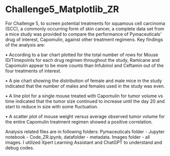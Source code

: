 # Challenge5_Matplotlib_ZR

For Challenge 5, to screen potential treatments for squamous cell carcinoma (SCC), a commonly occurring form of skin cancer, a complete data set from a mice study was provided to compare the performance of Pymaceuticals’ drug of interest, Capomulin, against other treatment regimens. Key findings of the analysis are:

•	According to a bar chart plotted for the total number of rows for Mouse ID/Timepoints for each drug regimen throughout the study, Ramicane and Capomulin appear to be more counts than Infubinol and Ceftamin out of the four treatments of interest.

•	A pie chart showing the distribution of female and male mice in the study indicated that the number of males and females used in the study was even.

•	A line plot for a single mouse treated with Capomulin for tumor volume vs time indicated that the tumor size continued to increase until the day 20 and start to reduce in size with some fluctuation.

•	A scatter plot of mouse weight versus average observed tumor volume for the entire Capomulin treatment regimen showed a positive correlation.

Analysis related files are in following folders: 
Pymaceuticals folder - Jupyter notebook - Code_ZR.ipynb, 
                         datafolder -  metadata. 
                         Images folder - all images. 
I utilized Xpert Learning Assistant and ChatGPT to understand and debug codes. 


